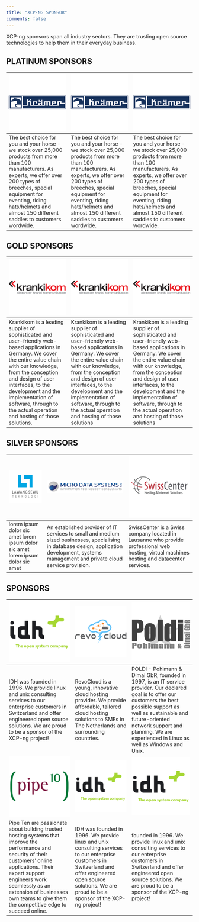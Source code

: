 ```yaml
---
title: "XCP-NG SPONSOR"
comments: false
---
```

XCP-ng sponsors span all industry sectors. They are trusting open source technologies to help them in their everyday business.

## PLATINUM SPONSORS

|[![](./assets/images/logos/kraemer-logo.png)](https://www.kraemer.de/)|[![](./assets/images/logos/kraemer-logo.png)](https://www.kraemer.de/)|[![](./assets/images/logos/kraemer-logo.png)](https://www.kraemer.de/)|
|---------------------------------------|---------------------------------------|---------------------------------------|
|The best choice for you and your horse - we stock over 25,000 products from more than 100 manufacturers. As experts, we offer over 200 types of breeches, special equipment for eventing, riding hats/helmets and almost 150 different saddles to customers wordwide.|The best choice for you and your horse - we stock over 25,000 products from more than 100 manufacturers. As experts, we offer over 200 types of breeches, special equipment for eventing, riding hats/helmets and almost 150 different saddles to customers wordwide.|The best choice for you and your horse - we stock over 25,000 products from more than 100 manufacturers. As experts, we offer over 200 types of breeches, special equipment for eventing, riding hats/helmets and almost 150 different saddles to customers wordwide.|

## GOLD SPONSORS

|[![](./assets/images/logos/kk-logo.png)](https://www.krankikom.de/?lang=en)|[![](./assets/images/logos/kk-logo.png)](https://www.krankikom.de/?lang=en)|[![](./assets/images/logos/kk-logo.png)](https://www.krankikom.de/?lang=en)|
|---------------------------------------|---------------------------------------|---------------------------------------|
|Krankikom is a leading supplier of sophisticated and user-friendly web-based applications in Germany. We cover the entire value chain with our knowledge, from the conception and design of user interfaces, to the development and the implementation of software, through to the actual operation and hosting of those solutions.|Krankikom is a leading supplier of sophisticated and user-friendly web-based applications in Germany. We cover the entire value chain with our knowledge, from the conception and design of user interfaces, to the development and the implementation of software, through to the actual operation and hosting of those solutions|Krankikom is a leading supplier of sophisticated and user-friendly web-based applications in Germany. We cover the entire value chain with our knowledge, from the conception and design of user interfaces, to the development and the implementation of software, through to the actual operation and hosting of those solutions|

## SILVER SPONSORS

|[![](./assets/images/logos/lawang-logo.png)](https://www.krankikom.de/?lang=en)|[![](./assets/images/logos/microdata-logo.png)](https://microdata.co.uk)|[![](./assets/images/logos/swisscenter-logo.png)](https://swisscenter.com)|
|---------------------------------------|---------------------------------------|---------------------------------------|
|lorem ipsum dolor sic amet lorem ipsum dolor sic amet lorem ipsum dolor sic amet|An established provider of IT services to small and medium sized businesses, specialising in database design, application development, systems management and private cloud service provision.|SwissCenter is a Swiss company located in Lausanne who provide professional web hosting, virtual machines hosting and datacenter services.|

## SPONSORS

|[![](./assets/images/logos/idh-logo.png)](https://www.idh.ch)|[![](./assets/images/logos/revocloud-logo.png)](https://www.revocloud.com)|[![](./assets/images/logos/poldi-logo.png)](https://poldinet.de)|
|---------------------------------------|---------------------------------------|---------------------------------------|
|IDH was founded in 1996. We provide linux and unix consulting services to our enterprise customers in Switzerland and offer engineered open source solutions. We are proud to be a sponsor of the XCP-ng project!|RevoCloud is a young, innovative cloud hosting provider. We provide affordable, tailored cloud hosting solutions to SMEs in The Netherlands and surrounding countries.| POLDI - Pohlmann & Dimai GbR, founded in 1997, is an IT service provider. Our declared goal is to offer our customers the best possible support as well as sustainable and future-oriented network support and planning. We are experienced in Linux as well as Windows and Unix.|
|[![](./assets/images/logos/pipeten-logo.png)](https://www.pipeten.com/)|[![](./assets/images/logos/idh-logo.png)](https://www.idh.ch)|[![](./assets/images/logos/idh-logo.png)](https://www.idh.ch)|
|Pipe Ten are passionate about building trusted hosting systems that improve the performance and security of their customers' online applications. Their expert support engineers work seamlessly as an extension of businesses own teams to give them the competitive edge to succeed online.|IDH was founded in 1996. We provide linux and unix consulting services to our enterprise customers in Switzerland and offer engineered open source solutions. We are proud to be a sponsor of the XCP-ng project!|founded in 1996. We provide linux and unix consulting services to our enterprise customers in Switzerland and offer engineered open source solutions. We are proud to be a sponsor of the XCP-ng project!|